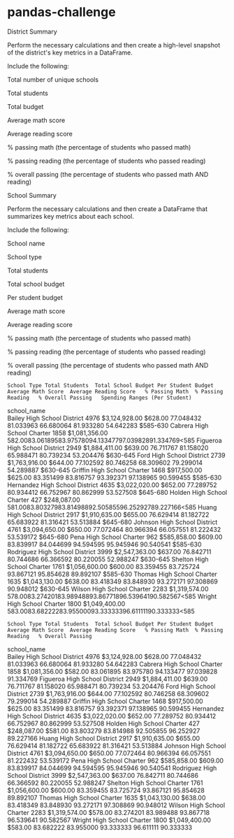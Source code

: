 # pandas-challenge

District Summary

Perform the necessary calculations and then create a high-level snapshot of the district's key metrics in a DataFrame.

Include the following:

Total number of unique schools

Total students

Total budget

Average math score

Average reading score

% passing math (the percentage of students who passed math)

% passing reading (the percentage of students who passed reading)

% overall passing (the percentage of students who passed math AND reading)



School Summary

Perform the necessary calculations and then create a DataFrame that summarizes key metrics about each school.

Include the following:

School name

School type

Total students

Total school budget

Per student budget

Average math score

Average reading score

% passing math (the percentage of students who passed math)

% passing reading (the percentage of students who passed reading)

% overall passing (the percentage of students who passed math AND reading)

	School Type	Total Students	Total School Budget	Per Student Budget	Average Math Score	Average Reading Score	% Passing Math	% Passing Reading	% Overall Passing	Spending Ranges (Per Student)
school_name										
Bailey High School	District	4976	$3,124,928.00	$628.00	77.048432	81.033963	66.680064	81.933280	54.642283	$585-630
Cabrera High School	Charter	1858	$1,081,356.00	$582.00	83.061895	83.975780	94.133477	97.039828	91.334769	<$585
Figueroa High School	District	2949	$1,884,411.00	$639.00	76.711767	81.158020	65.988471	80.739234	53.204476	$630-645
Ford High School	District	2739	$1,763,916.00	$644.00	77.102592	80.746258	68.309602	79.299014	54.289887	$630-645
Griffin High School	Charter	1468	$917,500.00	$625.00	83.351499	83.816757	93.392371	97.138965	90.599455	$585-630
Hernandez High School	District	4635	$3,022,020.00	$652.00	77.289752	80.934412	66.752967	80.862999	53.527508	$645-680
Holden High School	Charter	427	$248,087.00	$581.00	83.803279	83.814988	92.505855	96.252927	89.227166	<$585
Huang High School	District	2917	$1,910,635.00	$655.00	76.629414	81.182722	65.683922	81.316421	53.513884	$645-680
Johnson High School	District	4761	$3,094,650.00	$650.00	77.072464	80.966394	66.057551	81.222432	53.539172	$645-680
Pena High School	Charter	962	$585,858.00	$609.00	83.839917	84.044699	94.594595	95.945946	90.540541	$585-630
Rodriguez High School	District	3999	$2,547,363.00	$637.00	76.842711	80.744686	66.366592	80.220055	52.988247	$630-645
Shelton High School	Charter	1761	$1,056,600.00	$600.00	83.359455	83.725724	93.867121	95.854628	89.892107	$585-630
Thomas High School	Charter	1635	$1,043,130.00	$638.00	83.418349	83.848930	93.272171	97.308869	90.948012	$630-645
Wilson High School	Charter	2283	$1,319,574.00	$578.00	83.274201	83.989488	93.867718	96.539641	90.582567	<$585
Wright High School	Charter	1800	$1,049,400.00	$583.00	83.682222	83.955000	93.333333	96.611111	90.333333	<$585





	School Type	Total Students	Total School Budget	Per Student Budget	Average Math Score	Average Reading Score	% Passing Math	% Passing Reading	% Overall Passing
school_name									
Bailey High School	District	4976	$3,124,928.00	$628.00	77.048432	81.033963	66.680064	81.933280	54.642283
Cabrera High School	Charter	1858	$1,081,356.00	$582.00	83.061895	83.975780	94.133477	97.039828	91.334769
Figueroa High School	District	2949	$1,884,411.00	$639.00	76.711767	81.158020	65.988471	80.739234	53.204476
Ford High School	District	2739	$1,763,916.00	$644.00	77.102592	80.746258	68.309602	79.299014	54.289887
Griffin High School	Charter	1468	$917,500.00	$625.00	83.351499	83.816757	93.392371	97.138965	90.599455
Hernandez High School	District	4635	$3,022,020.00	$652.00	77.289752	80.934412	66.752967	80.862999	53.527508
Holden High School	Charter	427	$248,087.00	$581.00	83.803279	83.814988	92.505855	96.252927	89.227166
Huang High School	District	2917	$1,910,635.00	$655.00	76.629414	81.182722	65.683922	81.316421	53.513884
Johnson High School	District	4761	$3,094,650.00	$650.00	77.072464	80.966394	66.057551	81.222432	53.539172
Pena High School	Charter	962	$585,858.00	$609.00	83.839917	84.044699	94.594595	95.945946	90.540541
Rodriguez High School	District	3999	$2,547,363.00	$637.00	76.842711	80.744686	66.366592	80.220055	52.988247
Shelton High School	Charter	1761	$1,056,600.00	$600.00	83.359455	83.725724	93.867121	95.854628	89.892107
Thomas High School	Charter	1635	$1,043,130.00	$638.00	83.418349	83.848930	93.272171	97.308869	90.948012
Wilson High School	Charter	2283	$1,319,574.00	$578.00	83.274201	83.989488	93.867718	96.539641	90.582567
Wright High School	Charter	1800	$1,049,400.00	$583.00	83.682222	83.955000	93.333333	96.611111	90.333333
